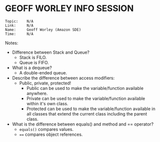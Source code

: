 # GEOFF WORLEY INFO SESSION

```
Topic:    N/A
Link:     N/A
Name:     Geoff Worley (Amazon SDE)  
Time:     N/A
```

Notes:

- Difference between Stack and Queue?
  - Stack is FILO.
  - Queue is FIFO.
- What is a dequeue?
  - A double-ended queue.
- Describe the difference between access modifiers:
  - Public, private, protected!
    - Public can be used to make the variable/function available anywhere.
    - Private can be used to make the variable/function available within it's own class.
    - Protected can be used to make the variable/function available in all classes that extend the current class including the parent class.
- What is the difference between equals() and method and == operator?
  - `equals()` compares values.
  - `==` compares object references.

